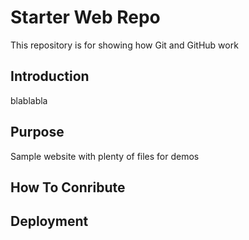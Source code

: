 # Starter Web Repo

This repository is for showing how Git and GitHub work

## Introduction

blablabla

## Purpose

Sample website with plenty of files for demos

## How To Conribute

## Deployment